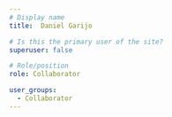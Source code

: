 ```yaml
---
# Display name
title:  Daniel Garijo

# Is this the primary user of the site?
superuser: false

# Role/position
role: Collaborator

user_groups:
  - Collaborator
---
```

